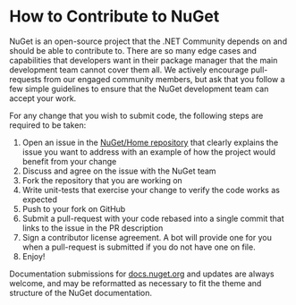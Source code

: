 # How to Contribute to NuGet

NuGet is an open-source project that the .NET Community depends on and should be able to contribute to.  There are so many edge cases and capabilities that developers want in their package manager that the main development team cannot cover them all.  We actively encourage pull-requests from our engaged community members, but ask that you follow a few simple guidelines to ensure that the NuGet development team can accept your work.


For any change that you wish to submit code, the following steps are required to be taken:

1. Open an issue in the [NuGet/Home repository](http://github.com/nuget/home/issues) that clearly explains the issue you want to address with an example of how the project would benefit from your change
2. Discuss and agree on the issue with the NuGet team
3. Fork the repository that you are working on
3. Write unit-tests that exercise your change to verify the code works as expected
4. Push to your fork on GitHub
3. Submit a pull-request with your code rebased into a single commit that links to the issue in the PR description
4. Sign a contributor license agreement.  A bot will provide one for you when a pull-request is submitted if you do not have one on file.
5. Enjoy!

Documentation submissions for [docs.nuget.org](http://docs.nuget.org) and updates are always welcome, and may be reformatted as necessary to fit the theme and structure of the NuGet documentation.